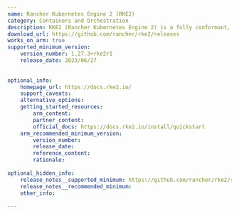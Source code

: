 ```yaml
---
name: Rancher Kubernetes Engine 2 (RKE2)
category: Containers and Orchestration
description: RKE2 (Rancher Kubernetes Engine 2) is a fully conformant, lightweight, and secure Kubernetes distribution designed for production-grade environments. It is a Kubernetes distro built by Rancher (now part of SUSE), focusing on security, simplicity, and compliance for cloud, on-premises, and edge deployments. RKE2 includes default security policies, containerd as the runtime, and SELinux/AppArmor profiles enabled by default.
download_url: https://github.com/rancher/rke2/releases
works_on_arm: true
supported_minimum_version:
    version_number: 1.27.3+rke2r1
    release_date: 2023/06/27
 
 
optional_info:
    homepage_url: https://docs.rke2.io/
    support_caveats:
    alternative_options:
    getting_started_resources:
        arm_content:
        partner_content:
        official_docs: https://docs.rke2.io/install/quickstart
    arm_recommended_minimum_version:
        version_number:
        release_date:
        reference_content:
        rationale:
 
optional_hidden_info:
    release_notes__supported_minimum: https://github.com/rancher/rke2/releases/tag/v1.27.3%2Brke2r1
    release_notes__recommended_minimum:
    other_info:
 
---
```

